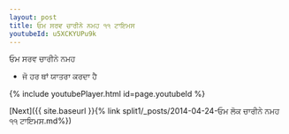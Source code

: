 ```yaml
---
layout: post
title: ਓਮ ਸਰਵ ਚਾਰੀਨੇ ਨਮਹ ੧੧ ਟਾਇਮਸ
youtubeId: u5XCKYUPu9k
---
```

 
 
 ਓਮ ਸਰਵ ਚਾਰੀਨੇ ਨਮਹ  
 
 -  ਜੋ ਹਰ ਥਾਂ ਯਾਤਰਾ ਕਰਦਾ ਹੈ 
 
  
 
  
 
 
 
 
 
 


{% include youtubePlayer.html id=page.youtubeId %}
 
[Next]({{ site.baseurl }}{% link  split1/_posts/2014-04-24-ਓਮ ਲੋਕ ਚਾਰੀਨੇ ਨਮਹ ੧੧ ਟਾਇਮਸ.md%})
 
